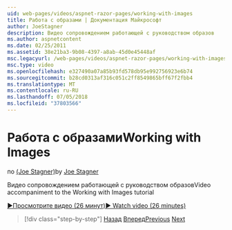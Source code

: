```yaml
---
uid: web-pages/videos/aspnet-razor-pages/working-with-images
title: Работа с образами | Документация Майкрософт
author: JoeStagner
description: Видео сопровождением работающей с руководством образов
ms.author: aspnetcontent
ms.date: 02/25/2011
ms.assetid: 38e21ba3-9b08-4397-a8ab-45d0e45448af
msc.legacyurl: /web-pages/videos/aspnet-razor-pages/working-with-images
msc.type: video
ms.openlocfilehash: e327490a07a85b93fd578db95e992756923e6b74
ms.sourcegitcommit: b28cd0313af316c051c2ff8549865bff67f2fbb4
ms.translationtype: MT
ms.contentlocale: ru-RU
ms.lasthandoff: 07/05/2018
ms.locfileid: "37803566"
---
```

<a name="working-with-images"></a><span data-ttu-id="e6d79-103">Работа с образами</span><span class="sxs-lookup"><span data-stu-id="e6d79-103">Working with Images</span></span>
====================
<span data-ttu-id="e6d79-104">по [(Joe Stagner)](https://github.com/JoeStagner)</span><span class="sxs-lookup"><span data-stu-id="e6d79-104">by [Joe Stagner](https://github.com/JoeStagner)</span></span>

<span data-ttu-id="e6d79-105">Видео сопровождением работающей с руководством образов</span><span class="sxs-lookup"><span data-stu-id="e6d79-105">Video accompaniment to the Working with Images tutorial</span></span>

[<span data-ttu-id="e6d79-106">&#9654;Просмотрите видео (26 минут)</span><span class="sxs-lookup"><span data-stu-id="e6d79-106">&#9654; Watch video (26 minutes)</span></span>](https://channel9.msdn.com/Blogs/ASP-NET-Site-Videos/working-with-images)

> [!div class="step-by-step"]
> <span data-ttu-id="e6d79-107">[Назад](working-with-files.md)
> [Вперед](working-with-video.md)</span><span class="sxs-lookup"><span data-stu-id="e6d79-107">[Previous](working-with-files.md)
[Next](working-with-video.md)</span></span>
